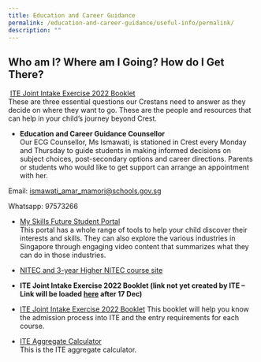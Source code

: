 ```yaml
---
title: Education and Career Guidance
permalink: /education-and-career-guidance/useful-info/permalink/
description: ""
---
```

Who am I? Where am I Going? How do I Get There?
-----------------------------------------------

 [ITE Joint Intake Exercise 2022 Booklet](/files/gce-n-admission-booklet-2022_compressed.pdf)
 <br>These are three essential questions our Crestans need to answer as they decide on where they want to go. These are the people and resources that can help in your child’s journey beyond Crest.  
  

* **Education and Career Guidance Counsellor**  
Our ECG Counsellor, Ms Ismawati, is stationed in Crest every Monday and Thursday to guide students in making informed decisions on subject choices, post-secondary options and career directions. Parents or students who would like to get support can arrange an appointment with her.  
  
Email: [ismawati\_amar\_mamori@schools.gov.sg](mailto:ismawati_amar_mamori@schools.gov.sg)  
  
Whatsapp: 97573266

* [My Skills Future Student Portal](https://www.myskillsfuture.gov.sg/content/student/en/secondary.html)  
This portal has a whole range of tools to help your child discover their interests and skills. They can also explore the various industries in Singapore through engaging video content that summarizes what they can do in those industries.

* [NITEC and 3-year Higher NITEC course site](https://www.ite.edu.sg/courses/full-time-courses/nitec-and-3-year-higher-nitec)

* **ITE Joint Intake Exercise 2022 Booklet (link not yet created by ITE – Link will be loaded [here](https://www.ite.edu.sg/admissions/full-time-courses/nitec-and-3-year-higher-nitec/application-for-nitec-and-3-year-higher-nitec) after 17 Dec)**

* [ITE Joint Intake Exercise 2022 Booklet](/files/gce-n-admission-booklet-2022%20(2)_compressed.pdf)
This booklet will help you know the admission process into ITE and the entry requirements for each course.  

* [ITE Aggregate Calculator](https://docs.google.com/spreadsheets/d/1UtE1u0O7WcjoFlna5stcYw8kbgbUZ6H3DrghJNiZOwM/edit#gid=0)  
This is the ITE aggregate calculator.